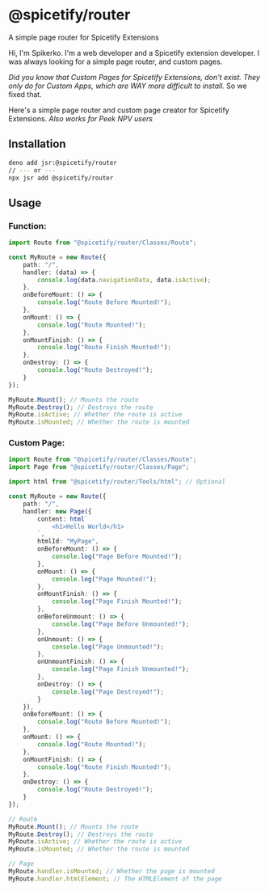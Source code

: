 # @spicetify/router

A simple page router for Spicetify Extensions

Hi, I'm Spikerko. I'm a web developer and a Spicetify extension developer.
I was always looking for a simple page router, and custom pages.

*Did you know that Custom Pages for Spicetify Extensions, don't exist. They only do for Custom Apps, which are WAY more difficult to install.*
So we fixed that.

Here's a simple page router and custom page creator for Spicetify Extensions.
*Also works for Peek NPV users*

## Installation

```bash
deno add jsr:@spicetify/router
// --- or ---
npx jsr add @spicetify/router
```

## Usage

### Function:
```ts
import Route from "@spicetify/router/Classes/Route";

const MyRoute = new Route({
    path: "/",
    handler: (data) => {
        console.log(data.navigationData, data.isActive);
    },
    onBeforeMount: () => {
        console.log("Route Before Mounted!");
    },
    onMount: () => {
        console.log("Route Mounted!");
    },
    onMountFinish: () => {
        console.log("Route Finish Mounted!");
    },
    onDestroy: () => {
        console.log("Route Destroyed!");
    }
});

MyRoute.Mount(); // Mounts the route
MyRoute.Destroy(); // Destroys the route
MyRoute.isActive; // Whether the route is active
MyRoute.isMounted; // Whether the route is mounted
```

### Custom Page:
```ts
import Route from "@spicetify/router/Classes/Route";
import Page from "@spicetify/router/Classes/Page";

import html from "@spicetify/router/Tools/html"; // Optional

const MyRoute = new Route({
    path: "/",
    handler: new Page({
        content: html`
            <h1>Hello World</h1>
        `,
        htmlId: "MyPage",
        onBeforeMount: () => {
            console.log("Page Before Mounted!");
        },
        onMount: () => {
            console.log("Page Mounted!");
        },
        onMountFinish: () => {
            console.log("Page Finish Mounted!");
        },
        onBeforeUnmount: () => {
            console.log("Page Before Unmounted!");
        },
        onUnmount: () => {
            console.log("Page Unmounted!");
        },
        onUnmountFinish: () => {
            console.log("Page Finish Unmounted!");
        },
        onDestroy: () => {
            console.log("Page Destroyed!");
        }
    }),
    onBeforeMount: () => {
        console.log("Route Before Mounted!");
    },
    onMount: () => {
        console.log("Route Mounted!");
    },
    onMountFinish: () => {
        console.log("Route Finish Mounted!");
    },
    onDestroy: () => {
        console.log("Route Destroyed!");
    }
});

// Route
MyRoute.Mount(); // Mounts the route
MyRoute.Destroy(); // Destroys the route
MyRoute.isActive; // Whether the route is active
MyRoute.isMounted; // Whether the route is mounted

// Page
MyRoute.handler.isMounted; // Whether the page is mounted
MyRoute.handler.htmlElement; // The HTMLElement of the page
```